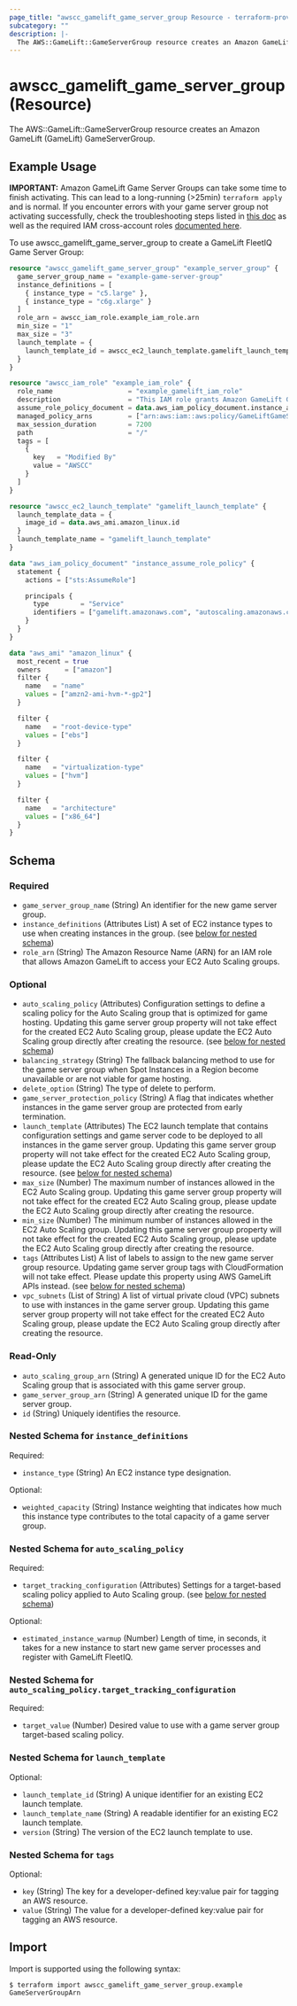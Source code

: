 ```yaml
---
page_title: "awscc_gamelift_game_server_group Resource - terraform-provider-awscc"
subcategory: ""
description: |-
  The AWS::GameLift::GameServerGroup resource creates an Amazon GameLift (GameLift) GameServerGroup.
---
```


# awscc_gamelift_game_server_group (Resource)

The AWS::GameLift::GameServerGroup resource creates an Amazon GameLift (GameLift) GameServerGroup.

## Example Usage

**IMPORTANT:** Amazon GameLift Game Server Groups can take some time to finish activating. This can lead to a long-running (>25min) `terraform apply` and is normal. 
If you encounter errors with your game server group not activating successfully, check the troubleshooting steps listed in 
[this doc](https://docs.aws.amazon.com/gamelift/latest/fleetiqguide/gsg-lifecycle.html#gsg-howitworks-lifecycle-gameservergroup) as well as the required IAM cross-account 
roles [documented here](https://docs.aws.amazon.com/gamelift/latest/fleetiqguide/gsg-iam-permissions-roles.html).

To use awscc_gamelift_game_server_group to create a GameLift FleetIQ Game Server Group:
```terraform
resource "awscc_gamelift_game_server_group" "example_server_group" {
  game_server_group_name = "example-game-server-group"
  instance_definitions = [
    { instance_type = "c5.large" },
    { instance_type = "c6g.xlarge" }
  ]
  role_arn = awscc_iam_role.example_iam_role.arn
  min_size = "1"
  max_size = "3"
  launch_template = {
    launch_template_id = awscc_ec2_launch_template.gamelift_launch_template.id
  }
}

resource "awscc_iam_role" "example_iam_role" {
  role_name                   = "example_gamelift_iam_role"
  description                 = "This IAM role grants Amazon GameLift GameServerGroup to manage GameLift EC2 Fleet."
  assume_role_policy_document = data.aws_iam_policy_document.instance_assume_role_policy.json
  managed_policy_arns         = ["arn:aws:iam::aws:policy/GameLiftGameServerGroupPolicy"]
  max_session_duration        = 7200
  path                        = "/"
  tags = [
    {
      key   = "Modified By"
      value = "AWSCC"
    }
  ]
}

resource "awscc_ec2_launch_template" "gamelift_launch_template" {
  launch_template_data = {
    image_id = data.aws_ami.amazon_linux.id
  }
  launch_template_name = "gamelift_launch_template"
}

data "aws_iam_policy_document" "instance_assume_role_policy" {
  statement {
    actions = ["sts:AssumeRole"]

    principals {
      type        = "Service"
      identifiers = ["gamelift.amazonaws.com", "autoscaling.amazonaws.com"]
    }
  }
}

data "aws_ami" "amazon_linux" {
  most_recent = true
  owners      = ["amazon"]
  filter {
    name   = "name"
    values = ["amzn2-ami-hvm-*-gp2"]
  }

  filter {
    name   = "root-device-type"
    values = ["ebs"]
  }

  filter {
    name   = "virtualization-type"
    values = ["hvm"]
  }

  filter {
    name   = "architecture"
    values = ["x86_64"]
  }
}
```

<!-- schema generated by tfplugindocs -->
## Schema

### Required

- `game_server_group_name` (String) An identifier for the new game server group.
- `instance_definitions` (Attributes List) A set of EC2 instance types to use when creating instances in the group. (see [below for nested schema](#nestedatt--instance_definitions))
- `role_arn` (String) The Amazon Resource Name (ARN) for an IAM role that allows Amazon GameLift to access your EC2 Auto Scaling groups.

### Optional

- `auto_scaling_policy` (Attributes) Configuration settings to define a scaling policy for the Auto Scaling group that is optimized for game hosting. Updating this game server group property will not take effect for the created EC2 Auto Scaling group, please update the EC2 Auto Scaling group directly after creating the resource. (see [below for nested schema](#nestedatt--auto_scaling_policy))
- `balancing_strategy` (String) The fallback balancing method to use for the game server group when Spot Instances in a Region become unavailable or are not viable for game hosting.
- `delete_option` (String) The type of delete to perform.
- `game_server_protection_policy` (String) A flag that indicates whether instances in the game server group are protected from early termination.
- `launch_template` (Attributes) The EC2 launch template that contains configuration settings and game server code to be deployed to all instances in the game server group. Updating this game server group property will not take effect for the created EC2 Auto Scaling group, please update the EC2 Auto Scaling group directly after creating the resource. (see [below for nested schema](#nestedatt--launch_template))
- `max_size` (Number) The maximum number of instances allowed in the EC2 Auto Scaling group. Updating this game server group property will not take effect for the created EC2 Auto Scaling group, please update the EC2 Auto Scaling group directly after creating the resource.
- `min_size` (Number) The minimum number of instances allowed in the EC2 Auto Scaling group. Updating this game server group property will not take effect for the created EC2 Auto Scaling group, please update the EC2 Auto Scaling group directly after creating the resource.
- `tags` (Attributes List) A list of labels to assign to the new game server group resource. Updating game server group tags with CloudFormation will not take effect. Please update this property using AWS GameLift APIs instead. (see [below for nested schema](#nestedatt--tags))
- `vpc_subnets` (List of String) A list of virtual private cloud (VPC) subnets to use with instances in the game server group. Updating this game server group property will not take effect for the created EC2 Auto Scaling group, please update the EC2 Auto Scaling group directly after creating the resource.

### Read-Only

- `auto_scaling_group_arn` (String) A generated unique ID for the EC2 Auto Scaling group that is associated with this game server group.
- `game_server_group_arn` (String) A generated unique ID for the game server group.
- `id` (String) Uniquely identifies the resource.

<a id="nestedatt--instance_definitions"></a>
### Nested Schema for `instance_definitions`

Required:

- `instance_type` (String) An EC2 instance type designation.

Optional:

- `weighted_capacity` (String) Instance weighting that indicates how much this instance type contributes to the total capacity of a game server group.


<a id="nestedatt--auto_scaling_policy"></a>
### Nested Schema for `auto_scaling_policy`

Required:

- `target_tracking_configuration` (Attributes) Settings for a target-based scaling policy applied to Auto Scaling group. (see [below for nested schema](#nestedatt--auto_scaling_policy--target_tracking_configuration))

Optional:

- `estimated_instance_warmup` (Number) Length of time, in seconds, it takes for a new instance to start new game server processes and register with GameLift FleetIQ.

<a id="nestedatt--auto_scaling_policy--target_tracking_configuration"></a>
### Nested Schema for `auto_scaling_policy.target_tracking_configuration`

Required:

- `target_value` (Number) Desired value to use with a game server group target-based scaling policy.



<a id="nestedatt--launch_template"></a>
### Nested Schema for `launch_template`

Optional:

- `launch_template_id` (String) A unique identifier for an existing EC2 launch template.
- `launch_template_name` (String) A readable identifier for an existing EC2 launch template.
- `version` (String) The version of the EC2 launch template to use.


<a id="nestedatt--tags"></a>
### Nested Schema for `tags`

Optional:

- `key` (String) The key for a developer-defined key:value pair for tagging an AWS resource.
- `value` (String) The value for a developer-defined key:value pair for tagging an AWS resource.

## Import

Import is supported using the following syntax:

```shell
$ terraform import awscc_gamelift_game_server_group.example GameServerGroupArn
```
